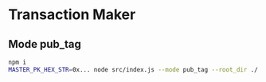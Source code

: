 # Transaction Maker

## Mode pub_tag

```sh
npm i
MASTER_PK_HEX_STR=0x... node src/index.js --mode pub_tag --root_dir ./ --tags ./csv_template/tag.csv --version_id 20200605 --jsonrpc_http [Ethereum JSONRPC URL]
```
